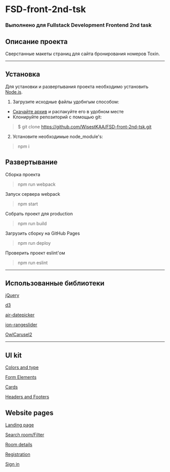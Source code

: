 # FSD-front-2nd-tsk
### Выполнено для Fullstack Development Frontend 2nd task
## Описание проекта

Сверстанные макеты страниц для сайта бронирования номеров Toxin.

---
## Установка

Для установки и развертывания проекта необходимо установить [Node.js](https://nodejs.org/).

1. Загрузите исходные файлы удобнгым способом:

  * [Скачайте архив](https://github.com/WisestKAA/FSD-front-2nd-tsk/archive/master.zip) и распакуйте его в удобном месте
  * Клонируйте репозиторий с помощью git:
  > $ git clone https://github.com/WisestKAA/FSD-front-2nd-tsk.git
 
 2. Установите необходимые node_module's:
  > npm i

## Развертывание

Сборка проекта
>npm run webpack

Запуск сервера webpack
>npm start

Собрать проект для production
>npm run build

Загрузить сборку на GitHub Pages
>npm run deploy

Проверить проект eslint'ом
>npm run eslint
---
## Использованные библиотеки
[jQuery](https://github.com/jquery/jquery)

[d3](https://github.com/d3/d3)

[air-datepicker](https://github.com/t1m0n/air-datepicker)

[ion-rangeslider](https://github.com/IonDen/ion.rangeSlider)

[OwlCarusel2](https://github.com/OwlCarousel2/OwlCarousel2)

---
## UI kit
[Colors and type](https://wisestkaa.github.io/FSD-front-2nd-tsk/colors-and-type.html)

[Form Elements](https://wisestkaa.github.io/FSD-front-2nd-tsk/form-elements.html)

[Cards](https://wisestkaa.github.io/FSD-front-2nd-tsk/cards.html)
  
[Headers and Footers](https://wisestkaa.github.io/FSD-front-2nd-tsk/headers-and-footers.html)

## Website pages
[Landing page](https://wisestkaa.github.io/FSD-front-2nd-tsk/landing.html)

[Search room/Filter](https://wisestkaa.github.io/FSD-front-2nd-tsk/search-room.html)

[Room details](https://wisestkaa.github.io/FSD-front-2nd-tsk/room-details.html)

[Registration](https://wisestkaa.github.io/FSD-front-2nd-tsk/registration.html)

[Sign in](https://wisestkaa.github.io/FSD-front-2nd-tsk/sign-in.html)
